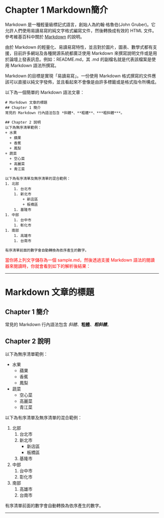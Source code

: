 # Chapter 1 Markdown簡介

Markdown 是一種輕量級標記式語言，創始人為約翰·格魯伯(John Gruber)。它允許人們使用易讀易寫的純文字格式編寫文件，然後轉換成有效的 HTML 文件。參考維基百科中關於 [Markdown](<https://zh.wikipedia.org/wiki/Markdown>) 的說明。

由於 Markdown 的輕量化、易讀易寫特性，並且對於圖片，圖表、數學式都有支援，目前許多網站及各種開源系統都廣泛使用 Markdown 來撰寫說明文件或是用於論壇上發表訊息。例如：README.md，其 .md 的副檔名就是代表該檔案是使用 Markdown 語法所撰寫。

Markdown 的目標是實現「易讀易寫」。一份使用 Markdown 格式撰寫的文件應該可以直接以純文字發佈，並且看起來不會像是由許多標籤或是格式指令所構成。

以下為一個簡單的 Markdown 語法文章：

```
# Markdown 文章的標題
## Chapter 1 簡介
常見的 Markdown 行內語法包含 *斜體*、**粗體**、***粗斜體***。

## Chapter 2 說明
以下為無序清單範例：
+ 水果
  + 蘋果
  + 香蕉
  + 鳳梨
+ 蔬菜
  + 空心菜
  + 高麗菜
  + 青江菜

以下為有序清單及無序清單的混合範例：
1. 北部
    1. 台北市
    1. 新北市
        + 新店區
        + 板橋區
    1. 基隆市
1. 中部
    1. 台中市
    1. 彰化市
1. 南部
    1. 高雄市
    1. 台南市

有序清單前面的數字會自動轉換為依序產生的數字。
```

<font color=red>當你將上列文字儲存為一個 sample.md，然後透過支援 Markdown 語法的閱讀器來閱讀時，你就會看到如下的解析後結果：</font>

***
# Markdown 文章的標題
## Chapter 1 簡介
常見的 Markdown 行內語法包含 *斜體*、**粗體**、***粗斜體***。

## Chapter 2 說明
以下為無序清單範例：
+ 水果
  + 蘋果
  + 香蕉
  + 鳳梨
+ 蔬菜
  + 空心菜
  + 高麗菜
  + 青江菜

以下為有序清單及無序清單的混合範例：
1. 北部
    1. 台北市
    1. 新北市
        + 新店區
        + 板橋區
    1. 基隆市
1. 中部
    1. 台中市
    1. 彰化市
1. 南部
    1. 高雄市
    1. 台南市

有序清單前面的數字會自動轉換為依序產生的數字。

***
